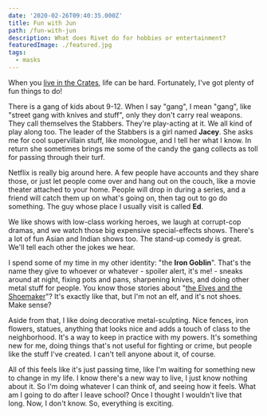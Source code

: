 ```yaml
---
date: '2020-02-26T09:40:35.000Z'
title: Fun with Jun
path: /fun-with-jun
description: What does Rivet do for hobbies or entertainment?
featuredImage: ./featured.jpg
tags:
  - masks
---
```

    


When you [live in the Crates](/life-in-the-crates/), life can be hard. Fortunately, I've got plenty of fun things to do!

There is a gang of kids about 9-12. When I say "gang", I mean "gang", like "street gang with knives and stuff", only they don't carry real weapons. They call themselves the Stabbers. They're play-acting at it. We all kind of play along too. The leader of the Stabbers is a girl named **Jacey**. She asks me for cool supervillain stuff, like monologue, and I tell her what I know. In return she sometimes brings me some of the candy the gang collects as toll for passing through their turf.

Netflix is really big around here. A few people have accounts and they share those, or just let people come over and hang out on the couch, like a movie theater attached to your home. People will drop in during a series, and a friend will catch them up on what's going on, then tag out to go do something. The guy whose place I usually visit is called **Ed**.

We like shows with low-class working heroes, we laugh at corrupt-cop dramas, and we watch those big expensive special-effects shows. There's a lot of fun Asian and Indian shows too. The stand-up comedy is great. We'll tell each other the jokes we hear.

I spend some of my time in my other identity: "the **Iron Goblin**". That's the name they give to whoever or whatever - spoiler alert, it's me! - sneaks around at night, fixing pots and pans, sharpening knives, and doing other metal stuff for people. You know those stories about "[the Elves and the Shoemaker](https://en.wikipedia.org/wiki/The_Elves_and_the_Shoemaker)"? It's exactly like that, but I'm not an elf, and it's not shoes. Make sense?

Aside from that, I like doing decorative metal-sculpting. Nice fences, iron flowers, statues, anything that looks nice and adds a touch of class to the neighborhood. It's a way to keep in practice with my powers. It's something new for me, doing things that's not useful for fighting or crime, but people like the stuff I've created. I can't tell anyone about it, of course.

All of this feels like it's just passing time, like I'm waiting for something new to change in my life. I know there's a new way to live, I just know nothing about it. So I'm doing whatever I can think of, and seeing how it feels. What am I going to do after I leave school? Once I thought I wouldn't live that long. Now, I don't know. So, everything is exciting.


    